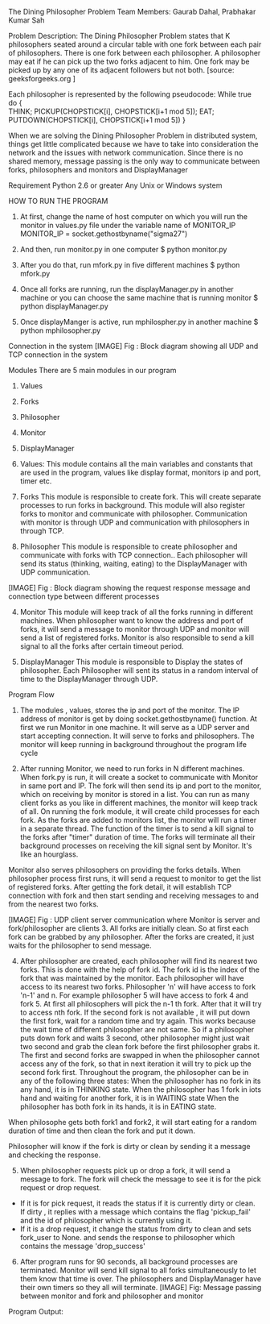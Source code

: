 The Dining Philosopher Problem 
Team Members: Gaurab Dahal, Prabhakar Kumar Sah

Problem Description:
The Dining Philosopher Problem states that K philosophers seated around a circular table with one fork between each pair of philosophers. There is one fork between each philosopher. A philosopher may eat if he can pick up the two forks adjacent to him. One fork may be picked up by any one of its adjacent followers but not both.  [source: geeksforgeeks.org ] 

Each philosopher is represented by the following pseudocode:
While true do
   {  
THINK;
      	PICKUP(CHOPSTICK[i], CHOPSTICK[i+1 mod 5]);
      	EAT;
      	PUTDOWN(CHOPSTICK[i], CHOPSTICK[i+1 mod 5])
   }

When we are solving the Dining Philosopher Problem in distributed system, things get little complicated because we have to take into consideration the  network and the issues with network communication. Since there is no shared memory, message passing is the only way to communicate between forks, philosophers and monitors and DisplayManager

Requirement
Python 2.6 or greater
Any Unix or Windows system

HOW TO RUN THE PROGRAM

1.	At first, change the name of host computer on which you will run the monitor in values.py file under the variable name of MONITOR_IP
	MONITOR_IP = socket.gethostbyname("sigma27")

2.	And then, run monitor.py in one computer
	$ python monitor.py

3.	After you do that, run mfork.py in five different machines
	$ python mfork.py

4.	Once all forks are running, run the displayManager.py in another machine or you can choose the same machine that is running monitor
	$ python displayManager.py

5.	Once displayManger is active, run mphilospher.py in another machine
	$ python mphilosopher.py


Connection in the system
 [IMAGE]
Fig  :  Block diagram showing all UDP and TCP connection in the system

Modules
There are 5 main modules in our program
1.	Values
2.	Forks
3.	Philosopher
4.	Monitor
5.	DisplayManager
	
1.	Values:
This module contains all the main variables and constants that are used in the program, values like display format, monitors ip and port, timer etc.


2.	Forks
This module is responsible to create fork. This will create separate processes to run forks in background. This module will also register forks to monitor and communicate with philosopher. Communication with monitor is through UDP and communication with philosophers in through TCP.

3.	Philosopher
This module is responsible to create philosopher and communicate with forks with TCP connection.. Each philosopher will send its status (thinking, waiting, eating) to the DisplayManager with UDP communication.
 
 [IMAGE]
Fig : Block diagram showing the request response message and connection type between different processes

4.	Monitor
This module will keep track of all the forks running in different machines. When philosopher want to know the address and port of forks, it will send a message to monitor through UDP and monitor will send a list of registered forks. Monitor is also responsible to send a kill signal to all the forks after certain timeout period.

5.	DisplayManager
This module is responsible to Display the states of philosopher. Each Philosopher will sent its status in a random interval of time to the DisplayManager through UDP. 
	


Program Flow

1.	The modules , values, stores the ip and port of the monitor. The IP address of monitor is get by doing socket.gethostbyname() function. 
At first we run Monitor in one machine. It will serve as a UDP server and start accepting connection. It will serve to forks and philosophers. The monitor will keep running in background throughout the program life cycle

2.	After running Monitor, we need to run forks in N different machines. When fork.py is run, it will create a socket to communicate with Monitor in same port and IP.  The fork will then send its ip and port to the monitor, which on receiving by monitor is stored in a list. You can run as many client forks as you like in different machines, the monitor will keep track of all. On running the fork module, it will create child processes for each fork. As the forks are added to monitors list, the monitor will run a timer in a separate thread. The function of the timer is to send a kill signal to the forks after "timer" duration of time. The forks will terminate all their background processes on receiving the kill signal sent by Monitor. It's like an hourglass.

Monitor also serves philosophers on providing the forks details. When philosopher process first runs, it will send a request to monitor to get the list of registered forks. After getting the fork detail, it will establish TCP connection with fork and then start sending and receiving messages to and from the nearest two forks.

 [IMAGE]
Fig : UDP client server communication where Monitor is server and fork/philosopher are clients
3.	All forks are initially clean. So at first each fork can be grabbed by any philosopher. After the forks are created, it just waits for the philosopher to send message. 

4.	After philosopher are created, each philosopher will find its nearest two forks. This is done with the help of fork id. The fork id is the index of the fork that was maintained by the monitor. Each philosopher will have access to its nearest two forks. Philosopher 'n' will have access to fork 'n-1' and n. For example philosopher 5 will have access to fork 4 and fork 5. 
	At first all philosophers will pick the n-1 th fork. After that it will try to access nth fork. 
If the second fork is not available , it will put down the first fork, wait for a random time and try again. This works because the wait time of different philosopher are not same. So if a philosopher puts down fork and waits 3 second, other philosopher might just wait two second and grab the clean fork before the first philosopher grabs it. The first and second forks are swapped in when the philosopher cannot access any of the fork, so that in next iteration it will try to pick up the second fork first.
Throughout the program, the philosopher can be in any of the following three states:
When the philosopher has no fork in its any hand, it is in THINKING state.
When the philosopher has 1 fork in iots hand and waiting for another fork, it is in WAITING state
When the philosopher has both fork in its hands, it is in EATING state.

When philosophe gets both fork1 and fork2, it will start eating for a random duration of time and then clean the fork and put it down.

Philosopher will know if the fork is dirty or clean by sending it a message and checking the response.


5.	When philosopher requests pick up or drop a fork, it will send a message to fork. The fork will check the message to see it is for the pick request or drop request.
-	If it is for pick request, it reads the status if it is currently dirty or clean. If dirty , it replies with a message which contains the flag 'pickup_fail' and the id of philosopher which is currently using it.
-	If it is a drop request, it change the status from dirty to clean and sets fork_user to None. and sends the response to philosopher which contains the message 'drop_success'

6.	After program runs for 90 seconds, all background processes are terminated. Monitor will send kill signal to all forks simultaneously to let them know that time is over. The philosophers and DisplayManager have their own timers so they all will terminate.
 [IMAGE]
Fig: Message passing between monitor and fork and philosopher and monitor


Program Output:
 
